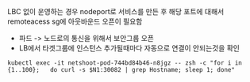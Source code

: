 LBC 없이 운영하는 경우
nodeport로 서비스를 만든 후 해당 포트에 대해서 remoteacess sg에 아웃바운드 오픈이 필요함
- 파드 -> 노드로의 통신을 위해서 보안그룹 오픈
- LB에서 타겟그룹에 인스턴스 추가될때마다 자동으로 연결이 안되는것을 확인 



```
kubectl exec -it netshoot-pod-744bd84b46-n8jgz -- zsh -c "for i in {1..100};   do curl -s $N1:30082 | grep Hostname; sleep 1; done"
```
